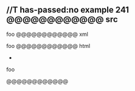//T has-passed:no
example 241
@@@@@@@@@@@@ src
-

  foo
@@@@@@@@@@@@ xml
<?xml version="1.0" encoding="UTF-8"?>
<!DOCTYPE document SYSTEM "CommonMark.dtd">
<document xmlns="http://commonmark.org/xml/1.0">
  <list type="bullet" tight="true">
    <item />
  </list>
  <paragraph>
    <text>foo</text>
  </paragraph>
</document>
@@@@@@@@@@@@ html
<ul>
<li></li>
</ul>
<p>foo</p>
@@@@@@@@@@@@
